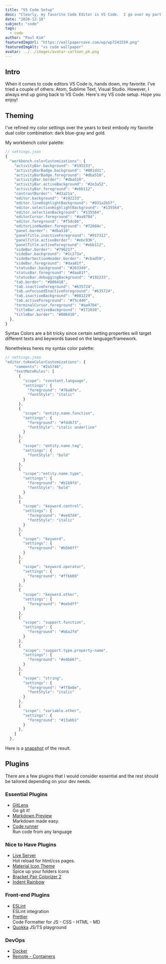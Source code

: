 ```yaml
---
title: "VS Code Setup"
desc: "Clearly, my favorite Code Editor is VS Code.  I go over my part of my config: theming, plugins, etc."
date: "2020-12-18"
subject: "code"
tags:
  - code
author: "Paul Kim"
featuredImgUrl: "https://wallpapercave.com/wp/wp7241559.png"
featuredImgAlt: "vs code wallpaper"
avatar: ../../images/avatar-cartoon_pk.png
---
```


## Intro

When it comes to code editors VS Code is, hands down, my favorite. I've tried a couple of others: Atom, Sublime Text, Visual Studio. However, I always end up going back to VS Code. Here's my VS code setup. Hope you enjoy!

## Theming

I've refined my color settings over the years to best embody my favorite dual color combination: dark blue-gray and gold.

My workbench color palette:

```javascript
// settings.json
{
  "workbench.colorCustomizations": {
    "activityBar.background": "#192233",
    "activityBarBadge.background": "#081d31",
    "activityBarBadge.foreground": "#dba510",
    "activityBar.border": "#dba510",
    "activityBar.activeBackground": "#2e3a52",
    "activityBar.foreground": "#ebb112",
    "contrastBorder": "#d3a21a",
    "editor.background": "#192233",
    "editor.lineHighlightBackground": "#031a2b57",
    "editor.selectionHighlightBackground": "#135564",
    "editor.selectionBackground": "#135564",
    "editorCursor.foreground": "#aa9704",
    "editor.foreground": "#f5dcbb",
    "editorLineNumber.foreground": "#72684c",
    "panel.border": "#dba510",
    "panelTitle.inactiveForeground": "#917312",
    "panelTitle.activeBorder": "#ebc936",
    "panelTitle.activeForeground": "#ebb112",
    "sideBar.border": "#796217",
    "sideBar.background": "#1c273a",
    "sideBarSectionHeader.border": "#cbad59",
    "sideBar.foreground": "#daa81f",
    "statusBar.background": "#263349",
    "statusBar.foreground": "#daa81f",
    "statusBar.debuggingBackground": "#192233",
    "tab.border": "#806418",
    "tab.inactiveForeground": "#635724",
    "tab.unfocusedInactiveForeground": "#635724",
    "tab.inactiveBackground": "#081229",
    "tab.activeForeground": "#f5c440",
    "terminalCursor.foreground": "#aa9704",
    "titleBar.activeBackground": "#172030",
    "titleBar.border": "#806418",
  },
}
```

Syntax Colors are a bit tricky since certain setting properties will target different texts and keywords based on the language/framework.

Nonetheless heres my syntax color palette:

```javascript
// settings.json
"editor.tokenColorCustomizations": {
    "comments": "#2a5746",
    "textMateRules": [
      {
        "scope": "constant.language",
        "settings": {
          "foreground": "#76a8fe",
          "fontStyle": "italic"
        }
      },
      {
        "scope": "entity.name.function",
        "settings": {
          "foreground": "#fdd673",
          "fontStyle": "italic underline"
        }
      },
      {
        "scope": "entity.name.tag",
        "settings": {
          "fontStyle": "bold"
        }
      },
      {
        "scope":"entity.name.type",
        "settings": {
          "foreground": "#b1b9fd",
          "fontStyle": "bold"
        }
      },
      {
        "scope": "keyword.control",
        "settings": {
          "foreground": "#ee87d4",
          "fontStyle": "italic"
        }
      },
      {
        "scope": "keyword",
        "settings": {
          "foreground": "#b5b6ff"
        }
      },
      {
        "scope": "keyword.operator",
        "settings": {
          "foreground": "#ffbb00"
        }
      },
      {
        "scope": "keyword.other",
        "settings": {
          "foreground": "#eebdff"
        }
      },
      {
        "scope": "support.function",
        "settings": {
          "foreground": "#b6a2fd"
        }
      },
      {
        "scope": "support.type.property-name",
        "settings": {
          "foreground": "#e4b667",
        }
      },
      {
        "scope": "string",
        "settings": {
          "foreground": "#ff8e8e",
          "fontStyle": "italic"
        }
      },
      {
        "scope": "variable.other",
        "settings": {
          "foreground": "#13abb1"
        }
      },
    ]
  },
```

Here is a [snapshot](https://i.ibb.co/M1kRgZ1/vs-code-theme.png) of the result.

## Plugins

There are a few plugins that I would consider essential and the rest should be
tailored depending on your dev needs.

### Essential Plugins

- [GitLens](https://marketplace.visualstudio.com/items?itemName=eamodio.gitlens)  
  Go git it!
- [Markdown Preview](https://marketplace.visualstudio.com/items?itemName=shd101wyy.markdown-preview-enhanced)  
  Markdown made easy.
- [Code runner](https://marketplace.visualstudio.com/items?itemName=formulahendry.code-runner)  
  Run code from any language

### Nice to Have Plugins

- [Live Server](https://marketplace.visualstudio.com/items?itemName=ritwickdey.LiveServer)  
  Hot reload for html/css pages.
- [Material Icon Theme](https://marketplace.visualstudio.com/items?itemName=PKief.material-icon-theme)  
  Spice up your folders icons
- [Bracket Pair Colorizer 2](https://marketplace.visualstudio.com/items?itemName=CoenraadS.bracket-pair-colorizer-2)
- [Indent Rainbow](https://marketplace.visualstudio.com/items?itemName=oderwat.indent-rainbow)

### Front-end Plugins

- [ESLint](https://marketplace.visualstudio.com/items?itemName=dbaeumer.vscode-eslint)  
  ESLint integration
- [Prettier](https://marketplace.visualstudio.com/items?itemName=esbenp.prettier-vscode)  
  Code Formatter for JS - CSS - HTML - MD
- [Quokka](https://marketplace.visualstudio.com/items?itemName=WallabyJs.quokka-vscode)
  JS/TS playground

### DevOps

- [Docker](https://marketplace.visualstudio.com/items?itemName=ms-azuretools.vscode-docker)
- [Remote - Containers](https://marketplace.visualstudio.com/items?itemName=ms-vscode-remote.remote-containers)
